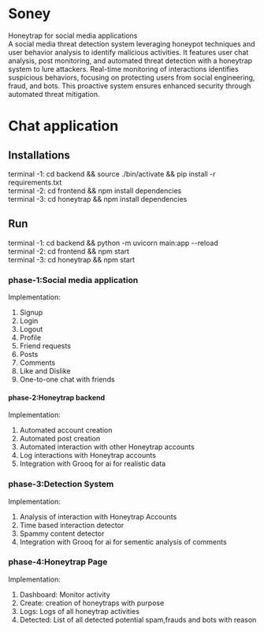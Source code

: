 # Soney
Honeytrap for social media applications<br>
A social media threat detection system leveraging honeypot techniques and user behavior analysis to identify malicious activities. It features user chat analysis, post monitoring, and automated threat detection with a honeytrap system to lure attackers. Real-time monitoring of interactions identifies suspicious behaviors, focusing on protecting users from social engineering, fraud, and bots. This proactive system ensures enhanced security through automated threat mitigation.

# Chat application

## Installations
terminal -1: cd backend && source ./bin/activate && pip install -r requirements.txt <br>
terminal -2: cd frontend && npm install dependencies<br>
terminal -3: cd honeytrap && npm install dependencies<br>
## Run
terminal -1: cd backend  && python -m uvicorn main:app --reload<br>
terminal -2: cd frontend && npm start<br>
terminal -3: cd honeytrap &&  npm start<br>


### phase-1:Social media application<br>
Implementation:<br>
1. Signup<br>
2. Login<br>
3. Logout<br>
4. Profile<br>
5. Friend requests<br>
5. Posts<br>
6. Comments<br>
7. Like and Dislike<br>
7. One-to-one chat with friends<br>

#### phase-2:Honeytrap backend<br>
Implementation:<br>
1. Automated account creation<br>
2. Automated post creation<br>
3. Automated interaction with other Honeytrap accounts<br>
4. Log interactions with Honeytrap accounts<br>
5. Integration with Grooq for ai for realistic data<br>

### phase-3:Detection System<br>
Implementation:<br>
1. Analysis of interaction with Honeytrap Accounts<br>
2. Time based interaction detector<br>
3. Spammy content detector<br>
4. Integration with Grooq for ai for sementic analysis of comments<br>

### phase-4:Honeytrap Page<br>
Implementation:<br>
1. Dashboard: Monitor activity<br>
2. Create: creation of honeytraps with purpose<br>
3. Logs: Logs of all honeytrap activities<br>
4. Detected: List of all detected potential spam,frauds and bots with reason<br>

